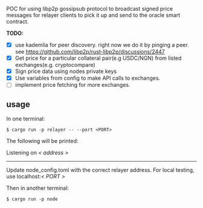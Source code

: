 POC for using libp2p gossipsub protocol to broadcast signed price messages for relayer clients to pick it up and send to the oracle smart contract.

**TODO:**
- [x] use kademlia for peer discovery. right now we do it by pinging a peer. see https://github.com/libp2p/rust-libp2p/discussions/2447
- [x] Get price for a particular collateral pair(e.g USDC/NGN) from listed exchanges(e.g. cryptocompare)
- [x] Sign price data using nodes private keys
- [x] Use variables from config to make API calls to exchanges.
- [ ] implement price fetching for more exchanges.

## usage

In one terminal:

`$ cargo run -p relayer -- --port <PORT>`

The following will be printed:

Listening on *< address >*

------

Update node_config.toml with the correct relayer address. For local testing, use localhost:*< PORT >*

Then in another terminal:

`$ cargo run -p node`



